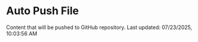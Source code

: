 # Auto Push File

Content that will be pushed to GitHub repository.
Last updated: 07/23/2025, 10:03:56 AM